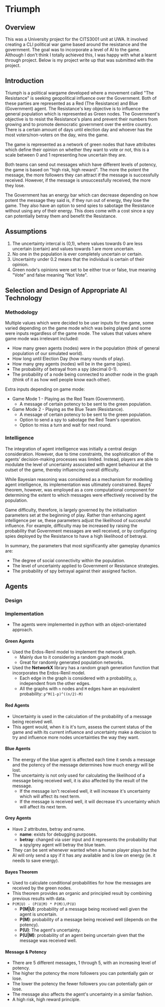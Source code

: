 # Triumph

## Overview

This was a University project for the CITS3001 unit at UWA. It involved creating a CLI political war game based around the resistance and the government. The goal was to incorporate a level of AI to the game. Although I don't think I totally achieved this, I was happy with what a learnt through project. Below is my project write up that was submitted with the project.

## Introduction

Triumph is a political wargame developed where a movement called "The Resistance" is seeking geopolitical influence over the Government. Both of these parties are represented as a Red (The Resistance) and Blue (Government) agent. The Resistance's key objective is to influence the general population which is represented as Green nodes. The Government's objective is to resist the Resistance's plans and prevent their numbers from growing and to promote democratic government over the entire country. There is a certain amount of days until election day and whoever has the most voters/non-voters on the day, wins the game.

The game is represented as a network of green nodes that have attributes which define their opinion on whether they want to vote or not, this is a scale between 0 and 1 representing how uncertain they are.

Both teams can send out messages which have different levels of potency, the game is based on "high risk, high reward". The more the potent the message, the more followers they can attract if the message is successfully received. However, if the message is unsuccessfully received, the more they lose.

The Government has an energy bar which can decrease depending on how potent the message they said is, if they run out of energy, they lose the game. They also have an option to send spies to sabotage the Resistance without using any of their energy. This does come with a cost since a spy can potentially betray them and benefit the Resistance.

## Assumptions

1. The uncertainty intercal is (0,1), where values towards 0 are less uncertain (certain) and values towards 1 are more uncertain.
2. No one in the population is ever completely uncertain or certain.
3. Uncertainty under 0.2 means that the individual is certain of their opinion.
4. Green node's opinions were set to be either true or false, true meaning "Vote" and false meaning "Not Vote".

## Selection and Design of Appropriate AI Technology

### Methodology

Multiple values which were decided to be user inputs for the game, some varied depending on the game mode which was being played and some were inputs regardless of the game mode. The values that values where game mode was irrelevant included:

- How many green agents (nodes) were in the population (think of general population of our simulated world).
- How long until Election Day (how many rounds of play).
- How many grey agents (nodes) will be in the game (spies).
- The probability of betrayal from a spy (decimal 0-1).
- The probability of a node being connected to another node in the graph (think of it as how well people know each other).

Extra inputs depending on game mode:

- Game Mode 1 - Playing as the Red Team (Government).
  - A message of certain potency to be sent to the green population.
- Game Mode 2 - Playing as the Blue Team (Resistance).
  - A message of certain potency to be sent to the green population.
  - Option to send a spy to sabotage the Red Team's operation.
  - Option to miss a turn and wait for next round.

### Intelligence

The integration of agent intelligence was initially a central design consideration. However, due to time constraints, the sophistication of the agents’ decision-making processes was limited. Instead, players are able to modulate the level of uncertainty associated with agent behaviour at the outset of the game, thereby influencing overall difficulty.

While Bayesian reasoning was considered as a mechanism for modelling agent intelligence, its implementation was ultimately constrained. Bayes’ theorem, however, was employed as a core computational component for determining the extent to which messages were effectively received by the population.

Game difficulty, therefore, is largely governed by the initialisation parameters set at the beginning of play. Rather than enhancing agent intelligence per se, these parameters adjust the likelihood of successful influence. For example, difficulty may be increased by raising the probability that Government messages are well received, or by configuring spies deployed by the Resistance to have a high likelihood of betrayal.

In summary, the parameters that most significantly alter gameplay dynamics are:

- The degree of social connectivity within the population.
- The level of uncertainty applied to Government or Resistance strategies.
- The probability of spy betrayal against their assigned faction.

## Agents

### Design

### Implementation

- The agents were implemented in python with an object-orientated approach.

#### Green Agents

- Used the Erdos-Renil model to implement the network graph.
  - Mainly due to it considering a random graph model.
  - Great for randomly generated population networks.
- Used the **NetworkX** library has a random graph generation function that incorporates the Erdos-Renil model.
  - Each edge in the graph is considered with a probability, `p`, independent from the other edges.
  - All the graphs with `n` nodes and `M` edges have an equivalent probability: `p^M(1-p)^((n/2)-M)`

#### Red Agents

- Uncertainty is used in the calculation of the probability of a message being received well.
- This agent would, when it is it's turn, assess the current status of the game and with its current influence and uncertainty make a decision to try and influence more nodes uncertainties the way they want.

#### Blue Agents

- The energy of the blue agent is affected each time it sends a message and the potency of the message determines how much energy will be lost.
- The uncertainty is not only used for calculating the likelihood of a message being received well, it is also affected by the result of the message.
  - If the message isn't received well, it will increase it's uncertainty which will affect its next term.
  - If the message is received well, it will decrease it's uncertainty which will affect its next term.

#### Grey Agents

- Have 2 attributes, betray and name.
  - **name**: exists for debugging purposes.
  - **betray**: changed via user input and it represents the probability that a spy/grey agent will betray the blue team.
- They can be sent whenever wanted when a human player plays but the AI will only send a spy if it has any available and is low on energy (ie. it needs to save energy).

#### Bayes Theorem

- Used to calculate conditional probabilities for how the messages are received by the green nodes.
- This theorem provides an organic and principled result by combining previous results with data.
- `P(M|U) - (P(U|M) * P(M))/P(U)`
  - **P(M|U)**: probability of a message being received well given the agent is uncertain.
  - **P(M)**: probability of a message being received well (depends on the potency).
  - **P(U)**: The agent's uncertainty.
  - **P(U|M)**: probability of an agent being uncertain given that the message was received well.

#### Message & Potency

- There are 5 different messages, 1 through 5, with an increasing level of potency.
- The higher the potency the more followers you can potentially gain or lose.
- The lower the potency the fewer followers you can potentially gain or lose.
- The message also affects the agent's uncertainty in a similar fashion.
- A high risk, high reward principle.
